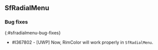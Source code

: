 ## SfRadialMenu

### Bug fixes
{:#sfradialmenu-bug-fixes}

* \#I367802 - [UWP] Now, RimColor will work properly in `SfRadialMenu`.